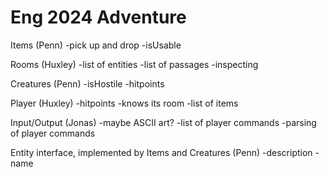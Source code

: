 # Eng 2024 Adventure
Items (Penn)
-pick up and drop
-isUsable

Rooms (Huxley)
-list of entities
-list of passages
-inspecting

Creatures (Penn)
-isHostile
-hitpoints

Player (Huxley)
-hitpoints
-knows its room
-list of items

Input/Output (Jonas)
-maybe ASCII art?
-list of player commands
-parsing of player commands

Entity interface, implemented by Items and Creatures (Penn)
-description
-name
